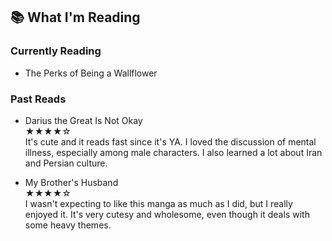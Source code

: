 ## 📚 What I'm Reading

### Currently Reading

- The Perks of Being a Wallflower

### Past Reads

- Darius the Great Is Not Okay<br>
<span class="rating">★★★★☆</span><br>
It's cute and it reads fast since it's YA. I loved the discussion of mental illness, especially among male characters. I also learned a lot about Iran and Persian culture.

- My Brother's Husband<br>
<span class="rating">★★★★☆</span><br>
I wasn't expecting to like this manga as much as I did, but I really enjoyed it. It's very cutesy and wholesome, even though it deals with some heavy themes.